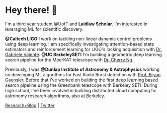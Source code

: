 # Hey there! 👋

I'm a third year student @UofT and **[Laidlaw Scholar](https://laidlawscholars.network/users/peter-ma)**. I'm interested in leveraging ML for scientific discovery. 

**@Caltech LIGO** I work on tackling non-linear dynamic control problems using deep learning. I am specifically investigating attention-based state estimators and reinforcement learning for LIGO's locking acquisition with [Dr. Gabriele Vajente](https://www.linkedin.com/in/gabriele-vajente). **@UC BerkeleySETI** I'm building a geometric deep learning search pipeline for the MeerKAT telescope with [Dr. Cherry Ng](https://www.dunlap.utoronto.ca/dunlap-people/dr-cherry-ng/).

Previously, I was **@Dunlap Institute of Astronomy & Astrophysics** working on developing ML algorithms for Fast Radio Burst detection with [Prof. Bryan Gaensler](https://www.dunlap.utoronto.ca/dunlap-people/prof-bryan-gaensler-2/). Before that I've worked on building the first deep learning based search pipeline using the Greenbank telescope with Berkeley SETI. During high school, I've been involved in building distributed cloud computing for astronomy research algorithms, also at Berkeley. 

[Research+Blog](https://peterma.ca/) | [Twitter](https://twitter.com/peterma02)

